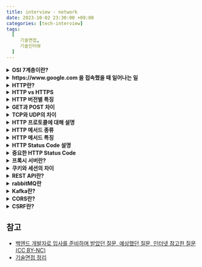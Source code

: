 ```yaml
---
title: interview - network
date: 2023-10-02 23:30:00 +09:00
categories: [tech-interview]
tags:
  [
     기술면접,
     기술인터뷰
  ]
---
```


<details>
<summary> <b> OSI 7계층이란?  </b> </summary>
<div markdown="1">
- 네트워크에서 통신이 일어나는 과정을 단계별로 나눈 것

- **물리계층**
   - 전기적, 물리적 세부 사항을 정의하는 계층
   - 리피터, 허브
 
- **데이터링크**
   - 같은 LAN 안의 연결된 컴퓨터들끼리 MAC 주소로 통신이 가능하게 해준다.
   - 스위치

- **네트워크**
   - 데이터를 목적지까지 안전하고 가장 빠른 경로로 전달해준다.
   - IP 주소를 이용해 다른 LAN에 속한 컴퓨터로 데이터를 전송할 수 있다.
   - 라우터
 
- **전송**
   - 양 끝단의 사용자들이 신뢰성 있는 데이터를 주고 받을 수 있도록 해준다.
   - 포트번호로 데이터의 목적지를 식별할 수 있다.
   - TCP, UDP
 
- **세션**
   - 양 끝단의 응용 프로세스가 통신을 하기 위한 방벙블 제공
   - TCP/IP 세션을 생성하고 없앤다.
 
 - **표현**
   - 데이터 표현에 대한 독립성 제공화 암호화 역할을 담당

- **응용**
  - 최종 목적지로 응용 프로세스와 직접 관계하여 일반적인 응용 서비스 수행

</div>
</details>


<details>
<summary> <b> https://www.google.com 을 접속했을 때 일어나는 일  </b> </summary>
<div markdown="1">

1) 브라우저가 URL에 적힌 값을 파싱해서 HTTP Request Message를 생성하고, OS에 전송 요청을 한다. 이때, Domain으로 요청을 보낼 수 없기 때문에 DNS LookUp을 수행한다.
2) 캐싱된 DNS 기록을 확인한다
   * 브라우저 캐시 확인
   * OS 캐시 확인
   * 라우터 캐시 확인
   * ISP 캐시확인 (Internet Service Provider)
3) 모든 캐시가 존재하지 않으면 ISP가 Dns Query통해 검색
4) 브라우저는 전달받은 IP 주소로 TCP/IP 연결 (3 way handshaking)
5) TCP 연결이 완료되면 브라우저가 웹 서버에 HTTP 요청
6) 서버에서 요청을 처리하고 reponse 반환
   * 정적인 작업은 웹서버가 처리
   * 동적인 작업은 WAS가 처리
   * WAS의 작업이 끝나면 웹서버로 결과 전송
8) 브라우저가 Html content를 사용자에게 보여줌

</div>
</details>


<details>
<summary> <b> HTTP란?  </b> </summary>
<div markdown="1">
  
  * 클라이언트와 서버가 데이터를 주고받을 수 있는 프로토콜이다.
  * 비연결 지향: 클라이언트가 request를 서버에 보내고 서버가 응답을 보내면 연결을 끊는다.
  * 무상태성: 연결을 끊는 순간 클라이언트와 서버의 통신은 끝나며 상태 정보를 유지하지 않는다.

</div>
</details>


<details>
<summary> <b> HTTP vs HTTPS  </b> </summary>
<div markdown="1">

- HTTP
  * 암호화 없음: 데이터 평문 전송
  * 포트 번호: 80
  * 보안 위험 존재: 패킷 탈취시 데이터 그대로 노출

- HTTPS
  * 암호와 있음: SSL/TLS 프로토콜을 사용해 데이터 암호화
    * 공개키/대칭키를 통한 암복호와
  * 포트 번호: 443
  * Http Body 암호화 Header는 암호화 x
  * 전송 계층과 응용 계층 사이에서 암호화 진행
  * 암호화 통신방법
    1. A에서 B로 접속 요청
    2. B에서 공캐키를 A로 전달
    3. A는 자신의 대칭키를 공개키 A로 암호화하여 전달
    4. B는 개인키로 복호화하여  A의 대칭키 획득
    5. 얻어낸 대칭키를 이용하여 요청 획득

</div>
</details>


<details>
<summary> <b> HTTP 버전별 특징  </b> </summary>
<div markdown="1">

- **HTTP 0.9**
  * 요청 및 응답 헤더가 존재하지 않고 HTML 문서만 전송 가능
  * GET 메서드만 사용 가능

- **HTTP 1.0**
  - 커넥션마다 TCP 연결 시도
  - Content-Type 도입으로 HTML 이외의 문서 전송 가능
  - GET, POST, HEAD 메서드 사용 가능

- **HTTP 1.1**
  - Keep-Alive 기능을 통해 일정 시간 또는 횟수 동안 연결을 닫지않고 유지
  - 반복되는 핸드쉐이크 과정을 줄여 속도 개선
 
- **HTTP 2.0**
  - 멀티플렉싱으로 하나의 연결 안에서 여러 응답과 요청을 동시에 처리 

</div>
</details>


<details>
<summary> <b> GET과 POST 차이  </b> </summary>
<div markdown="1">

- GET
    - 요청 데이터가 `HTTP Request Message`의 Header 부분에 url 이 담겨서 전송된다.
    - 전송할 수 있는 데이터의 크기가 제한적이다.
    - 보안이 필요한 데이터에 대해서는 적절하지 않다.

- POST
    - 요청 데이터가 `HTTP Request Message`의 Body 부분에 데이터가 담겨서 전송된다.
    - 서버의 상태를 변경시키기 때문에 멱등성이 유지되지 않는다.

부수적인 차이점을 좀 더 살펴보면 GET 방식의 요청은 브라우저에서 `Caching` 할 수 있다.  
때문에 POST 방식으로 요쳥해야 할 것을 보내는 데이터가 작고 보안적인 문제가 없다는 이유로 GET 방식으로 요청한다면,  
기존에 캐싱 되었던 데이터가 응답될 가능성이 존재한다.

</div>
</details>


<details>
<summary> <b> TCP와 UDP의 차이  </b> </summary>
<div markdown="1">

- TCP(Transmission Control Protocol)
    - 신뢰성 있는 데이터 전송을 위한 연결 지향성 프로토콜
    - UDP에 비해 속도가 느리다
    - 파일 전송, 이메일 전송과 같은 신뢰성이 중요한 서비스에 사용된다.


- UDP(User Datagram Protocol)
    - 연걸 설정 및 확인 단계 없이 데이터 전송하는 비연결 지향성 프로토콜
    - 데이터 손실이나 순서 변경 가능성이 존재하며, 수신 확인 또는 재전송을 처리하지 않는다.
    - 실시간 스트리밍, 온라인 게임, DNS 등과 같은 서비스에 사용.

</div>
</details>


<details>
<summary> <b> HTTP 프로토콜에 대해 설명 </b> </summary>
<div markdown="1">

- Hypertext Transfer Protocol을 의미
- 컴퓨터 간의 데이터 전달을 위한 약속을 나타내며, 데이터를 요청하는 쪽은 클라이언트, 받는 쪽은 서버라고 지칭
- 기존에는 Hypertext를 의미하는 HTML 문서를 교환했지만, 이제는 다양한 미디어 리소스를 주고받는 형태로 발전

</div>
</details>


<details>
<summary> <b> HTTP 메서드 종류 </b> </summary>
<div markdown="1">

- GET(리소스 조회)
    - 보통 리소스를 조회할 때 사용하며, 서버에 전달하고 싶은 데이터는 query를 통해서 전달한다. 
    - 메시지 바디를 사용해서 데이터를 전달할 수는 있지만, 지원하지 않는 곳이 많아서 권장하지 않는다.
  

- POST(요청 데이터 처리, 데이터 등록에 사용)
    - 데이터 요청을 처리하고, 메시지 바디를 통해 서버로 데이터를 전달한다. 
    - 주로 신규 리소스를 등록하거나 프로세스 처리에 사용된다.


- PUT(리소스를 대체, 해당 리소스가 없으면 생성)
    -  소스가 있으면 대체하고 리소스가 없으면 생성한다. 쉽게 말해 데이터를 덮어쓴다.


- PATCH(리소스를 일부만 변경)
    - PUT과 마찬가지로 리소스를 수정하지만, 리소스를 일부분만 변경할 수 있다.


- DELETE(리소스 삭제)
    - 리소스 삭제할때 사용

</div>
</details>


<details>
<summary> <b> HTTP 메서드 특징 </b> </summary>
<div markdown="1">

- 안전(Safe Method)
  - 계속해서 메서드를 호출해도 리소스를 변경하지 않는다.
  - 주요 메서드 중에는 GET 메서드가 안전하다고 볼 수 있다.


- 멱등(Idempotent  Method)
  - 메서드를 계속 호출해도 결과가 동일함
  - GET,PUT,DELETE는 멱등하지만, POST, PATCH는 멱등하지 않다.


- 캐싱(Caching)
  - GET,HEAD,POST,PATCH 모두 캐시가 가능하다.
  - 실제로는 GET과 HEAD만 주로 캐싱이 사용된다.

</div>
</details>


<details>
<summary> <b> HTTP Status Code 설명  </b> </summary>
<div markdown="1">

- 1XX (information - 조건부 응답)
    - 클라이언트가 서버에 정보를 요청했지만 아직 처리중임을 의미


- 2XX (Successful - 성공)
    - 서버가 브라우저의 요청을 수신하고 성공적으로 처리했음을 의미    

         
- 3XX (Redirection - 리디렉션)
    - 요청된 페이지가 일시적으로 또는 영구적으로 이동되었음을 클라이언트에 알림
    - 원래 요청한 리소스를 더 이상 사용할 수 없다.


- 4XX (Client Error - 요청 오류)
    - 잘못된 요청으로 서버가 이해를 못해 요청을 수행할 수 없음을 의미


- 5XX (Server Error - 서버 오류)
    - 서버 오류로 인해 서버가 요청을 정상 처리 하지 못함을 의미

</div>
</details>


<details>
<summary> <b> 중요한 HTTP Status Code  </b> </summary>
<div markdown="1">

- 200 (OK)
    - 모든 것이 정상적으로 수행 되었음을 의미


- 301 (Moved Permanently)
    - URL이 영구적으로 다른 위치로 이동했음을 의미
    - 해당 요청 및 이후의 모든 요청은 다른 URL로 리디렉션 되어야 한다.


- 302 (Found / Moved Temporarily)
    - URL이 일시적으로 다른 위치로 이동했음을 의미


- 401 (Unauthorized)
    - 클라이언트가 인증되지 않았거나, 유효한 인증 정보가 부족하여 요청이 거부됨
    - ex) 사용자가 로그인되지 않은 경우


- 403 (Forbidden)
    - 서버가 해당 요청을 이해했지만, 권한이 없어 요청이 거부됨
    - ex) 사용자가 권한이 없는 요청을 하는 경우


- 500 (Server Error)
    - 서버가 사용자의 리소스 요청을 처리할 수 없을 때 나타난다. 
    - 서버 구성 에러로 인해 발생하는 일반적인 에러입니다


- 503 (Service Unavailable)
    - 버를 현재 사용할 수 없으며 그 결과 클라이언트의 요청을 처리할 수 없음을 나타낸다.

</div>
</details>


<details>
<summary> <b> 프록시 서버란?  </b> </summary>
<div markdown="1">

- 클라이언트와 서버 사이에 위치한 중계 서버
- 클라이언트의 요청을 받아 서버로 전달하고, 서버의 응답을 받아 클라이언트로 전달한다.
- 프록시 서버를 통해 클라이언트의 IP 주소를 숨길 수 있다.
- 캐싱을 통해 빠른 데이터 전송이 가능하다.

</div>
</details>


<details>
<summary> <b> 쿠키와 세션의 차이  </b> </summary>

<div markdown="1">

- **쿠키**
    - 클라이언트 로컬에 저장되는 키-밸류 형태의 데이터
    - 클라이언트의 상태 정보를 로컬에 저장하고, 서버에 전송한다.
    - 클라이언트가 요청을 보낼 때마다 서버에 전송된다.
    - 클라이언트에 저장되기 때문에 보안에 취약하다.

- **세션**
    - 서버에 저장되는 클라이언트의 상태 정보
    - 클라이언트가 서버에 접속하면 서버에서 세션을 생성하고, 클라이언트에게 세션 ID를 부여한다.
    - 세션 ID를 쿠키에 저장하고, 클라이언트가 요청을 보낼 때마다 세션 ID를 서버에 전송한다.
    - 서버에 저장되기 때문에 보안에 강하다.

</div>
</details>


<details>
<summary> <b> REST API란?  </b> </summary>

<div markdown="1">

- **REST(Representational State Transfer)**
    - 자원을 이름으로 구분하여 해당 자원의 상태를 주고 받는 것
    - HTTP URI를 통해 자원을 명시하고, HTTP Method를 통해 자원에 대한 CRUD Operation을 수행한다.
    - RESTful API는 REST 아키텍처를 따르는 API를 의미한다.

</div>
</details>


<details>
<summary> <b> rabbitMQ란  </b> </summary>

<div markdown="1">

- **rabbitMQ**
    - AMQP(Advanced Message Queuing Protocol)를 구현한 오픈소스 메시지 브로커 소프트웨어
    - 메시지 지향 미들웨어로서 메시지 큐를 통해 메시지를 교환한다.
    - 메시지를 보내는 쪽을 Producer, 받는 쪽을 Consumer라고 한다.

</div>
</details>


<details>
<summary> <b> Kafka란?  </b> </summary>

<div markdown="1">

- **Kafka**
    - 분산 스트리밍 플랫폼
    - 대용량의 데이터를 높은 처리량으로 처리할 수 있다.
    - Producer가 데이터를 보내면, Consumer가 데이터를 받아 처리한다.
    - Topic을 통해 데이터를 구분한다.

</div>
</details>


<details>
<summary> <b> CORS란?  </b> </summary>

<div markdown="1">

- **CORS(Cross-Origin Resource Sharing)**
    - 다른 도메인 간의 자원 공유를 허용하는 메커니즘
    - 웹 브라우저의 동일 출처 정책(Same-Origin Policy)로 인해 다른 도메인 간의 자원 공유가 제한되는데, CORS를 통해 이를 해결할 수 있다.
    - 서버에서 헤더를 설정하여 다른 도메인에서 자원을 요청할 수 있도록 허용한다.
    - Access-Control-Allow-Origin 헤더를 통해 허용할 도메인을 설정한다.

</div>
</details>


<details>
<summary> <b> CSRF란?  </b> </summary>

<div markdown="1">

- **CSRF(Cross-Site Request Forgery)**
    - 사용자가 의도하지 않은 요청을 통해 공격자가 사용자의 권한을 이용해 특정한 동작을 하도록 유도하는 공격
    - 사용자가 웹사이트에 로그인한 상태에서 공격자가 악의적인 요청을 전송하여 사용자의 권한을 이용하는 공격
    - CSRF 토큰을 사용하여 방어할 수 있다.

</div>
</details>

## 참고
- [백엔드 개발자로 입사를 준비하며 받았던 질문, 예상했던 질문, 인터넷 참고한 질문(CC BY-NC)](https://github.dev/ksundong/backend-interview-question)
- [기술면접 정리](https://github.com/JaeYeopHan/Interview_Question_for_Beginner/tree/master/Network)
